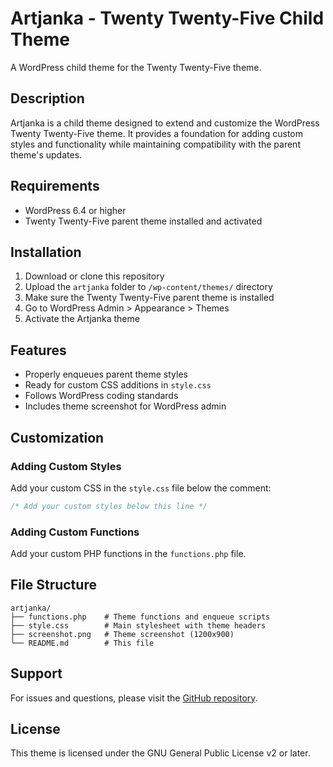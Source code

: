 # Artjanka - Twenty Twenty-Five Child Theme

A WordPress child theme for the Twenty Twenty-Five theme.

## Description

Artjanka is a child theme designed to extend and customize the WordPress Twenty Twenty-Five theme. It provides a foundation for adding custom styles and functionality while maintaining compatibility with the parent theme's updates.

## Requirements

- WordPress 6.4 or higher
- Twenty Twenty-Five parent theme installed and activated

## Installation

1. Download or clone this repository
2. Upload the `artjanka` folder to `/wp-content/themes/` directory
3. Make sure the Twenty Twenty-Five parent theme is installed
4. Go to WordPress Admin > Appearance > Themes
5. Activate the Artjanka theme

## Features

- Properly enqueues parent theme styles
- Ready for custom CSS additions in `style.css`
- Follows WordPress coding standards
- Includes theme screenshot for WordPress admin

## Customization

### Adding Custom Styles
Add your custom CSS in the `style.css` file below the comment:
```css
/* Add your custom styles below this line */
```

### Adding Custom Functions
Add your custom PHP functions in the `functions.php` file.

## File Structure

```
artjanka/
├── functions.php    # Theme functions and enqueue scripts
├── style.css        # Main stylesheet with theme headers
├── screenshot.png   # Theme screenshot (1200x900)
└── README.md        # This file
```

## Support

For issues and questions, please visit the [GitHub repository](https://github.com/LeoMusic/artjanka).

## License

This theme is licensed under the GNU General Public License v2 or later.
